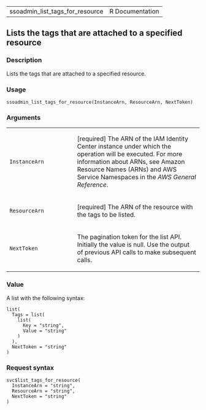 <table style="width: 100%;">
<tbody>
<tr class="odd">
<td>ssoadmin_list_tags_for_resource</td>
<td style="text-align: right;">R Documentation</td>
</tr>
</tbody>
</table>

## Lists the tags that are attached to a specified resource

### Description

Lists the tags that are attached to a specified resource.

### Usage

    ssoadmin_list_tags_for_resource(InstanceArn, ResourceArn, NextToken)

### Arguments

<table>
<colgroup>
<col style="width: 35%" />
<col style="width: 65%" />
</colgroup>
<tbody>
<tr class="odd">
<td><code
id="ssoadmin_list_tags_for_resource_:_InstanceArn">InstanceArn</code></td>
<td><p>[required] The ARN of the IAM Identity Center instance under
which the operation will be executed. For more information about ARNs,
see Amazon Resource Names (ARNs) and AWS Service Namespaces in the
<em>AWS General Reference</em>.</p></td>
</tr>
<tr class="even">
<td><code
id="ssoadmin_list_tags_for_resource_:_ResourceArn">ResourceArn</code></td>
<td><p>[required] The ARN of the resource with the tags to be
listed.</p></td>
</tr>
<tr class="odd">
<td><code
id="ssoadmin_list_tags_for_resource_:_NextToken">NextToken</code></td>
<td><p>The pagination token for the list API. Initially the value is
null. Use the output of previous API calls to make subsequent
calls.</p></td>
</tr>
</tbody>
</table>

### Value

A list with the following syntax:

    list(
      Tags = list(
        list(
          Key = "string",
          Value = "string"
        )
      ),
      NextToken = "string"
    )

### Request syntax

    svc$list_tags_for_resource(
      InstanceArn = "string",
      ResourceArn = "string",
      NextToken = "string"
    )
